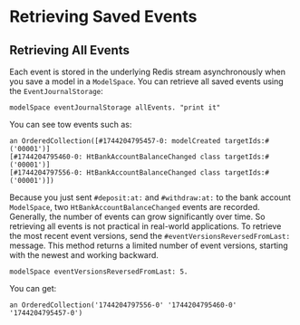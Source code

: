 # Retrieving Saved Events

## Retrieving All Events

Each event is stored in the underlying Redis stream asynchronously when you save a model in a `ModelSpace`. You can retrieve all saved events using the `EventJournalStorage`:

```Smalltalk
modelSpace eventJournalStorage allEvents. "print it"
```

You can see tow events such as:

```
an OrderedCollection([#1744204795457-0: modelCreated targetIds:#('00001')]
[#1744204795460-0: HtBankAccountBalanceChanged class targetIds:#('00001')]
[#1744204797556-0: HtBankAccountBalanceChanged class targetIds:#('00001')])
```

Because you just sent `#deposit:at:` and `#withdraw:at:` to the bank account `ModelSpace`, two `HtBankAccountBalanceChanged` events are recorded.
Generally, the number of events can grow significantly over time.
So retrieving all events is not practical in real-world applications.
To retrieve the most recent event versions, send the `#eventVersionsReversedFromLast:` message. This method returns a limited number of event versions, starting with the newest and working backward.

```Smalltalk
modelSpace eventVersionsReversedFromLast: 5.
```

You can get:

```
an OrderedCollection('1744204797556-0' '1744204795460-0' '1744204795457-0')
```
